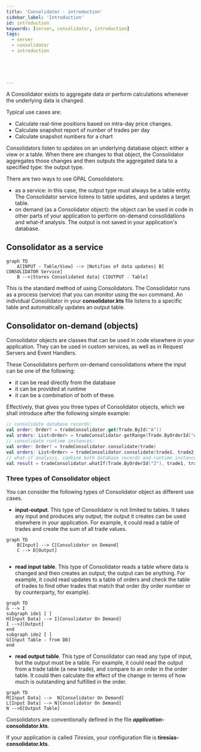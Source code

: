 ```yaml
---
title: 'Consolidator - introduction'
sidebar_label: 'Introduction'
id: introduction
keywords: [server, consolidator, introduction]
tags:
  - server
  - consolidator
  - introduction





---
```



A Consolidator exists to aggregate data or perform calculations whenever the underlying data is changed.

Typical use cases are:

- Calculate real-time positions based on intra-day price changes.
- Calculate snapshot report of number of trades per day
- Calculate snapshot numbers for a chart

Consolidators listen to updates on an underlying database object: either a view or a table. When there are changes to that object, the Consolidator aggregates those changes and then outputs the aggregated data to a specified type: the output type.

There are two ways to use GPAL Consolidators:

- as a service: in this case, the output type must always be a table entity. The Consolidator service listens to table updates, and updates a target table. 
- on demand (as a Consolidator object): the object can be used in code in other parts of your application to perform on-demand consolidations and what-if analysis. The output is not saved in your application's database.

## Consolidator as a service

````mermaid
graph TD
    A[INPUT - Table/View] --> |Notifies of data updates| B[ CONSOLIDATOR Service]
    B -->|Stores Consolidated data| C[OUTPUT - Table]
````

This is the standard method of using Consolidators. The Consolidator runs as a process (service) that you can monitor using the `mon` command. An individual Consolidator in your **consolidator.kts** file listens to a specific table and automatically updates an output table. 



## Consolidator on-demand (objects)

Consolidator objects are classes that can be used in code elsewhere in your application. They can be used in custom services, as well as in Request Servers and Event Handlers. 

These Consolidators perform on-demand consolidations where the input can be one of the following:

- it can be read directly from the database
- it can be provided at runtime
- it can be a combination of both of these. 

Effectively, that gives you three types of Consolidator objects, which we shall introduce after the following simple example:

```kotlin
// consolidate database records:
val order: Order? = tradeConsolidator.get(Trade.ById("A"))
val orders: List<Order> = tradeConsolidator.getRange(Trade.ByOrderId("A"), 1).toList()
// consolidate runtime instances:
val order: Order? = tradeConsolidator.consolidate(trade)
val orders: List<Order> = tradeConsolidator.consolidate(trade1, trade2, trade3)
// what-if analysis, combine both database records and runtime instances:
val result = tradeConsolidator.whatIf(Trade.ByOrderId("2"), trade1, trade2)
```
### Three types of Consolidator object
You can consider the following types of Consolidator object as different use cases.

- **input-output**. This type of Consolidator is not limited to tables. It takes any input and produces any output; the output it creates can be used elsewhere in your application. For example, it could read a table of trades and create the sum of all trade values.
````mermaid
graph TD
    B[Input] --> C[Consolidator on Demand]
    C --> D[Output]
  
````
- **read input table**. This type of Consolidator reads a table where data is changed and then creates an output; the output can be anything. For example, it could read updates to a table of orders and check the table of trades to find other trades that match that order (by order number or by counterparty, for example).
````mermaid
graph TD
G --> I
subgraph ide1 [ ]
H[Input Data] --> I[Consolidator On Demand]
I -->J[Output]
end
subgraph ide2 [ ]
G[Input Table - from DB]
end
````
- **read output table**. This type of Consolidator can read any type of input, but the output must be a table. For example, it could read the output from a trade table (a new trade), and compare to an order in the order table. It could then calculate the effect of the change in terms of how much is outstanding and fulfilled in the order.
````mermaid
graph TD
M[Input Data] -->  N[Consolidator On Demand]
L[Input Data] --> N[Consolidator On Demand]
N -->O[Output Table]
````

Consolidators are conventionally defined in the file **_application_-consolidator.kts**. 

If your application is called *Tiresias*, your configuration file is **tiresias-consolidator.kts**.
